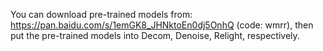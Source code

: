 You can download pre-trained models from: https://pan.baidu.com/s/1emGK8_JHNktoEn0dj5OnhQ (code: wmrr), then put the pre-trained models into Decom, Denoise, Relight, respectively.
